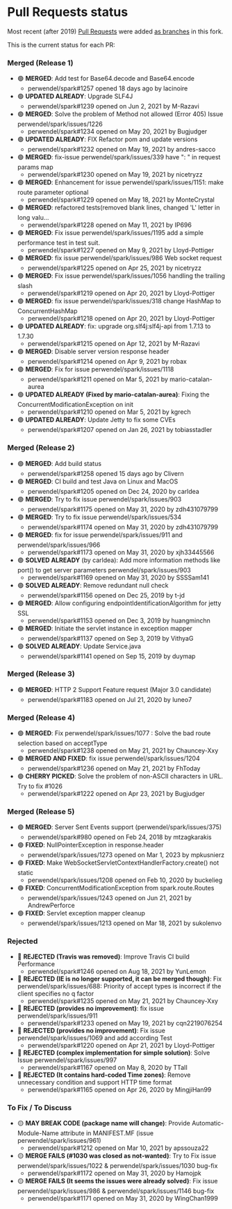 # Pull Requests status

Most recent (after 2019) [Pull Requests](https://github.com/perwendel/spark/pulls) were added [as branches](https://github.com/Intellisrc/spark/branches/stale) in this fork.

This is the current status for each PR:

### Merged (Release 1)

* :green_circle: **MERGED**: Add test for Base64.decode and Base64.encode
  * perwendel/spark#1257 opened 18 days ago by lacinoire
* :green_circle: **UPDATED ALREADY**: Upgrade SLF4J
  * perwendel/spark#1239 opened on Jun 2, 2021 by M-Razavi
* :green_circle: **MERGED**: Solve the problem of Method not allowed (Error 405) Issue perwendel/spark/issues/1226
  * perwendel/spark#1234 opened on May 20, 2021 by Bugjudger
* :green_circle: **UPDATED ALREADY**: FIX Refactor pom and update versions 
  * perwendel/spark#1232 opened on May 19, 2021 by andres-sacco
* :green_circle: **MERGED**: fix-issue perwendel/spark/issues/339 have ": " in request params map 
  * perwendel/spark#1230 opened on May 19, 2021 by nicetryzz
* :green_circle: **MERGED**: Enhancement for issue perwendel/spark/issues/1151: make route parameter optional 
  * perwendel/spark#1229 opened on May 18, 2021 by MonteCrystal
* :green_circle: **MERGED**: refactored tests(removed blank lines, changed 'L' letter in long valu… 
  * perwendel/spark#1228 opened on May 11, 2021 by IP696
* :green_circle: **MERGED**: Fix issue perwendel/spark/issues/1195 add a simple performance test in test suit.
  * perwendel/spark#1227 opened on May 9, 2021 by Lloyd-Pottiger
* :green_circle: **MERGED**: fix issue perwendel/spark/issues/986 Web socket request
  * perwendel/spark#1225 opened on Apr 25, 2021 by nicetryzz
* :green_circle: **MERGED**: Fix issue perwendel/spark/issues/1056 handling the trailing slash
  * perwendel/spark#1219 opened on Apr 20, 2021 by Lloyd-Pottiger
* :green_circle: **MERGED**: fix issue perwendel/spark/issues/318 change HashMap to ConcurrentHashMap
  * perwendel/spark#1218 opened on Apr 20, 2021 by Lloyd-Pottiger
* :green_circle: **UPDATED ALREADY**: fix: upgrade org.slf4j:slf4j-api from 1.7.13 to 1.7.30
  * perwendel/spark#1215 opened on Apr 12, 2021 by M-Razavi
* :green_circle: **MERGED**: Disable server version response header
  * perwendel/spark#1214 opened on Apr 9, 2021 by robax
* :green_circle: **MERGED**: Fix for issue perwendel/spark/issues/1118
  * perwendel/spark#1211 opened on Mar 5, 2021 by mario-catalan-aurea
* :green_circle: **UPDATED ALREADY (Fixed by mario-catalan-aurea)**: Fixing the ConcurrentModificationException on init
  * perwendel/spark#1210 opened on Mar 5, 2021 by kgrech
* :green_circle: **UPDATED ALREADY**: Update Jetty to fix some CVEs
  * perwendel/spark#1207 opened on Jan 26, 2021 by tobiasstadler
  
### Merged (Release 2)

* :green_circle: **MERGED**: Add build status
  * perwendel/spark#1258 opened 15 days ago by Clivern
* :green_circle: **MERGED**: CI build and test Java on Linux and MacOS
  * perwendel/spark#1205 opened on Dec 24, 2020 by carldea
* :green_circle: **MERGED**: Try to fix issue perwendel/spark/issues/903
  * perwendel/spark#1175 opened on May 31, 2020 by zdh431079799
* :green_circle: **MERGED**: Try to fix issue perwendel/spark/issues/534
  * perwendel/spark#1174 opened on May 31, 2020 by zdh431079799
* :green_circle: **MERGED**: fix for issue perwendel/spark/issues/911 and perwendel/spark/issues/966
  * perwendel/spark#1173 opened on May 31, 2020 by xjh33445566
* :green_circle: **SOLVED ALREADY** (by carldea): Add more information methods like port() to get server parameters perwendel/spark/issues/903
  * perwendel/spark#1169 opened on May 31, 2020 by SSSSam141
* :green_circle: **SOLVED ALREADY**: Remove redundant null check 
  * perwendel/spark#1156 opened on Dec 25, 2019 by t-jd
* :green_circle: **MERGED**: Allow configuring endpointIdentificationAlgorithm for jetty SSL
  * perwendel/spark#1153 opened on Dec 3, 2019 by huangminchn
* :green_circle: **MERGED**: Initiate the servlet instance in exception mapper 
  * perwendel/spark#1137 opened on Sep 3, 2019 by VithyaG
* :green_circle: **SOLVED ALREADY**: Update Service.java
  * perwendel/spark#1141 opened on Sep 15, 2019 by duymap

### Merged (Release 3)
* :green_circle: **MERGED**: HTTP 2 Support Feature request (Major 3.0 candidate)
  * perwendel/spark#1183 opened on Jul 21, 2020 by luneo7

### Merged (Release 4)
* :green_circle: **MERGED**: Fix perwendel/spark/issues/1077 : Solve the bad route selection based on acceptType
    * perwendel/spark#1238 opened on May 21, 2021 by Chauncey-Xxy
* :green_circle: **MERGED AND FIXED**: fix issue perwendel/spark/issues/1204
    * perwendel/spark#1236 opened on May 21, 2021 by FhToday
* :green_circle: **CHERRY PICKED**: Solve the problem of non-ASCII characters in URL. Try to fix #1026
    * perwendel/spark#1222 opened on Apr 23, 2021 by Bugjudger

### Merged (Release 5)
* :green_circle: **MERGED**: Server Sent Events support (perwendel/spark/issues/375)
  * perwendel/spark#980 opened on Feb 24, 2018 by mtzagkarakis
* :green_circle: **FIXED**: NullPointerException in response.header
  * perwendel/spark/issues/1273 opened on Mar 1, 2023 by mpkusnierz
* :green_circle: **FIXED**: Make WebSocketServletContextHandlerFactory.create() not static
  * perwendel/spark/issues/1208 opened on Feb 10, 2020 by buckelieg
* :green_circle: **FIXED**: ConcurrentModificationException from spark.route.Routes
    * perwendel/spark/issues/1243 opened on Jun 21, 2021 by AndrewPerforce
* :green_circle: **FIXED**: Servlet exception mapper cleanup
    * perwendel/spark/issues/1213 opened on Mar 18, 2021 by sukolenvo

### Rejected

* :red_circle: **REJECTED (Travis was removed)**: Improve Travis CI build Performance
  * perwendel/spark#1246 opened on Aug 18, 2021 by YunLemon
* :red_circle: **REJECTED (IE is no longer supported, it can be merged though)**: Fix perwendel/spark/issues/688: Priority of accept types is incorrect if the client specifies no q factor
  * perwendel/spark#1235 opened on May 21, 2021 by Chauncey-Xxy
* :red_circle: **REJECTED (provides no improvement)**: fix issue perwendel/spark/issues/911
  * perwendel/spark#1233 opened on May 19, 2021 by cqn2219076254
* :red_circle: **REJECTED (provides no improvement)**: Fix issue perwendel/spark/issues/1069 and add according Test
  * perwendel/spark#1220 opened on Apr 21, 2021 by Lloyd-Pottiger
* :red_circle: **REJECTED (complex implementation for simple solution)**: Solve Issue perwendel/spark/issues/997
  * perwendel/spark#1167 opened on May 8, 2020 by TTaII
* :red_circle: **REJECTED (It contains hard-coded Time zones)**: Remove unnecessary condition and support HTTP time format
  * perwendel/spark#1165 opened on Apr 26, 2020 by MingjiHan99

### To Fix / To Discuss

* :yellow_circle: **MAY BREAK CODE (package name will change)**: Provide Automatic-Module-Name attribute in MANIFEST.MF (issue perwendel/spark/issues/961)
  * perwendel/spark#1212 opened on Mar 10, 2021 by apssouza22
* :yellow_circle: **MERGE FAILS (#1030 was closed as not-wanted)**: Try to Fix issue perwendel/spark/issues/1022 & perwendel/spark/issues/1030 bug-fix
  * perwendel/spark#1172 opened on May 31, 2020 by Hamojpk
* :yellow_circle: **MERGE FAILS (It seems the issues were already solved)**: Fix issue perwendel/spark/issues/986 & perwendel/spark/issues/1146 bug-fix
  * perwendel/spark#1171 opened on May 31, 2020 by WingChan1999
